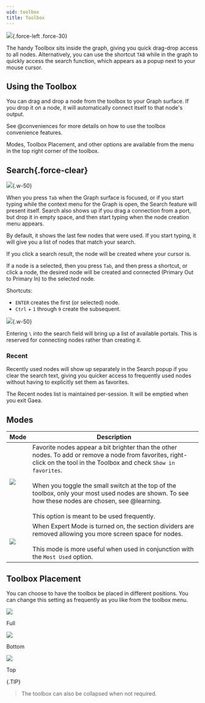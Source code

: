 ```yaml
---
uid: toolbox
title: Toolbox
---
```


![](/images/ui/toolbox-normal.png){.force-left .force-30}

The handy Toolbox sits inside the graph, giving you quick drag-drop access to all nodes. Alternatively, you can use the shortcut `TAB` while in the graph to quickly access the search function, which appears as a popup next to your mouse cursor.

## Using the Toolbox

You can drag and drop a node from the toolbox to your Graph surface. If you drop it on a node, it will automatically connect itself to that node's output.

See @conveniences for more details on how to use the toolbox convenience features.

Modes, Toolbox Placement, and other options are available from the menu in the top right corner of the toolbox.

## Search{.force-clear}

![](/images/ui/search-nodes.png){.w-50}

When you press `Tab` when the Graph surface is focused, or if you start typing while the context menu for the Graph is open, the Search feature will present itself. Search also shows up if you drag a connection from a port, but drop it in empty space, and then start typing when the node creation menu appears.

By default, it shows the last few nodes that were used. If you start typing, it will give you a list of nodes that match your search.

If you click a search result, the node will be created where your cursor is.

If a node is a selected, then you press `Tab`, and then press a shortcut, or click a node, the desired node will be created and connected (Primary Out to Primary In) to the selected node.

Shortcuts:
- `ENTER` creates the first (or selected) node.
- `Ctrl` + `1` through `9` create the subsequent.

![](/images/ui/search-portals.png){.w-50}

Entering `\` into the search field will bring up a list of available portals. This is reserved for connecting nodes rather than creating it.

### Recent

Recently used nodes will show up separately in the Search popup if you clear the search text, giving you quicker access to frequently used nodes without having to explicitly set them as favorites.

The Recent nodes list is maintained per-session. It will be emptied when you exit Gaea.

## Modes

| Mode                                 | Description                                                                                                                                                                                                                                                                                                                                                                                       |
| ------------------------------------ | ------------------------------------------------------------------------------------------------------------------------------------------------------------------------------------------------------------------------------------------------------------------------------------------------------------------------------------------------------------------------------------------------- |
| ![](/images/ui/toolbox-mostused.png) | Favorite nodes appear a bit brighter than the other nodes. To add or remove a node from favorites, right-click on the tool in the Toolbox and check `Show in favorites`. <br> <br> When you toggle the small switch at the top of the toolbox, only your most used nodes are shown. To see how these nodes are chosen, see @learning. <br> <br> This option is meant to be used frequently. |
| ![](/images/ui/toolbox-expert.png)   | When Expert Mode is turned on, the section dividers are removed allowing you more screen space for nodes. <br> <br> This mode is more useful when used in conjunction with the `Most Used` option.                                                       |

## Toolbox Placement

You can choose to have the toolbox be placed in different positions. You can change this setting as frequently as you like from the toolbox menu.

<div class="row">
<div class="col-lg-4">

![](/images/ui/toolbox-placement-full.png)

Full

</div>
<div class="col-lg-4">

![](/images/ui/toolbox-placement-bottom.png)

Bottom

</div>
<div class="col-lg-4">

![](/images/ui/toolbox-placement-top.png)

Top

</div>
</div>

{.TIP}
> The toolbox can also be collapsed when not required.

